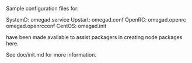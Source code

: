 Sample configuration files for:

SystemD: omegad.service
Upstart: omegad.conf
OpenRC:  omegad.openrc
         omegad.openrcconf
CentOS:  omegad.init

have been made available to assist packagers in creating node packages here.

See doc/init.md for more information.
